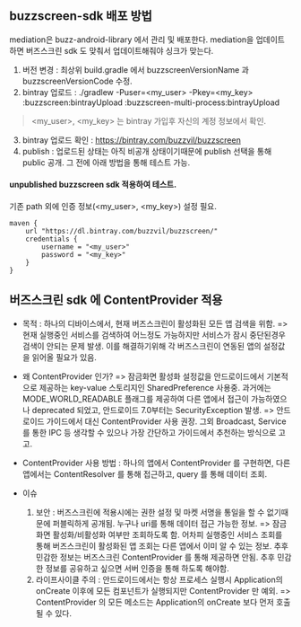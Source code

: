 ## buzzscreen-sdk 배포 방법
mediation은 buzz-android-library 에서 관리 및 배포한다.
mediation을 업데이트하면 버즈스크린 sdk 도 맞춰서 업데이트해줘야 싱크가 맞는다.

1. 버전 변경 : 최상위 build.gradle 에서 buzzscreenVersionName 과 buzzscreenVersionCode 수정.
2. bintray 업로드 : ./gradlew -Puser=<my_user> -Pkey=<my_key> :buzzscreen:bintrayUpload :buzzscreen-multi-process:bintrayUpload
> <my_user>, <my_key> 는 bintray 가입후 자신의 계정 정보에서 확인.
3. bintray 업로드 확인 : https://bintray.com/buzzvil/buzzscreen
4. publish : 업로드된 상태는 아직 비공개 상태이기때문에 publish 선택을 통해 public 공개. 그 전에 아래 방법을 통해 테스트 가능.

#### unpublished buzzscreen sdk 적용하여 테스트.
기존 path 외에 인증 정보(<my_user>, <my_key>) 설정 필요.
```
maven {
    url "https://dl.bintray.com/buzzvil/buzzscreen/"
    credentials {
        username = "<my_user>"
        password = "<my_key>"
    }
}
```


## 버즈스크린 sdk 에 ContentProvider 적용
 
 - 목적 : 하나의 디바이스에서, 현재 버즈스크린이 활성화된 모든 앱 검색을 위함.
 => 현재 실행중인 서비스를 검색하여 어느정도 가능하지만 서비스가 잠시 중단된경우 검색이 안되는 문제 발생. 이를 해결하기위해 각 버즈스크린이 연동된 앱의 설정값을 읽어올 필요가 있음.

 - 왜 ContentProvider 인가? 
 	=> 잠금화면 활성화 설정값을 안드로이드에서 기본적으로 제공하는 key-value 스토리지인 SharedPreference 사용중.
 	과거에는 MODE_WORLD_READABLE 플래그를 제공하여 다른 앱에서 접근이 가능하였으나 deprecated 되었고, 안드로이드 7.0부터는 SecurityException 발생.
 	=> 안드로이드 가이드에서 대신 ContentProvider 사용 권장. 그외 Broadcast, Service 를 통한 IPC 등 생각할 수 있으나 가장 간단하고 가이드에서 추천하는 방식으로 고고.

- ContentProvider 사용 방법 : 하나의 앱에서 ContentProvider 를 구현하면, 다른 앱에서는 ContentResolver 를 통해 접근하고, query 를 통해 데이터 조회.

- 이슈
	1. 보안 : 버즈스크린에 적용시에는 권한 설정 및 마켓 서명을 통일을 할 수 없기때문에 퍼블릭하게 공개됨. 누구나 uri를 통해 데이터 접근 가능한 정보.
	=> 잠금화면 활성화/비활성화 여부만 조회하도록 함. 어차피 실행중인 서비스 조회를 통해 버즈스크린이 활성화된 앱 조회는 다른 앱에서 이미 알 수 있는 정보.
	추후 민감한 정보는 버즈스크린 ContentProvider 를 통해 제공하면 안됨. 추후 민감한 정보를 공유하고 싶으면 서버 인증을 통해 하도록 해야함.
	2. 라이프사이클 주의 : 안드로이드에서는 항상 프로세스 실행시 Application의 onCreate 이후에 모든 컴포넌트가 실행되지만 ContentProvider 만 예외.
	=> ContentProvider 의 모든 메소드는 Application의 onCreate 보다 먼저 호출될 수 있다.
